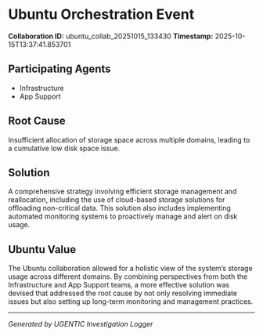 # Ubuntu Orchestration Event

**Collaboration ID:** ubuntu_collab_20251015_133430
**Timestamp:** 2025-10-15T13:37:41.853701

## Participating Agents

- Infrastructure
- App Support

## Root Cause

Insufficient allocation of storage space across multiple domains, leading to a cumulative low disk space issue.

## Solution

A comprehensive strategy involving efficient storage management and reallocation, including the use of cloud-based storage solutions for offloading non-critical data. This solution also includes implementing automated monitoring systems to proactively manage and alert on disk usage.

## Ubuntu Value

The Ubuntu collaboration allowed for a holistic view of the system’s storage usage across different domains. By combining perspectives from both the Infrastructure and App Support teams, a more effective solution was devised that addressed the root cause by not only resolving immediate issues but also setting up long-term monitoring and management practices.

---
*Generated by UGENTIC Investigation Logger*
